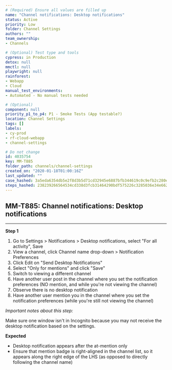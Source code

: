```yaml
---
# (Required) Ensure all values are filled up
name: "Channel notifications: Desktop notifications"
status: Active
priority: Low
folder: Channel Settings
authors: ""
team_ownership: 
- Channels

# (Optional) Test type and tools
cypress: in Production
detox: null
mmctl: null
playwright: null
rainforest: 
- Webapp
- Cloud
manual_test_environments: 
- Automated - No manual tests needed

# (Optional)
component: null
priority_p1_to_p4: P1 - Smoke Tests (App testable?)
location: Channel Settings
tags: []
labels: 
- cy-prod
- rf-cloud-webapp
- channel-settings

# Do not change
id: 4035754
key: MM-T885
folder_path: channels/channel-settings
created_on: "2020-01-18T01:00:16Z"
last_updated: ""
case_hashed: 3a5eda6354db5e2f8d3b5d71cd32945e6887bfb344619c0c9efb2c280ea9c2059b21281620b8ec24f29e52180c8ce90a
steps_hashed: 238239266564534cd338d3fcb31464290bdf575226c3285036e34e662f9910e6473ed025f2e390e56d662c210fb3013d
---
```


## MM-T885: Channel notifications: Desktop notifications

---

**Step 1**

1. Go to Settings > Notifications > Desktop notifications, select "For all activity", Save
2. View a channel, click Channel name drop-down > Notification Preferences
3. Click Edit on "Send Desktop Notifications"
4. Select "Only for mentions" and click "Save"
5. Switch to viewing a different channel
6. Have another user post in the channel where you set the notification preferences (NO mention, and while you're not viewing the channel)
7. Observe there is no desktop notification
8. Have another user mention you in the channel where you set the notification preferences (while you're still not viewing the channel)

_Important notes about this step:_

Make sure one window isn't in Incognito because you may not receive the desktop notification based on the settings.

**Expected**

- Desktop notification appears after the at-mention only
- Ensure that mention badge is right-aligned in the channel list, so it appears along the right edge of the LHS (as opposed to directly following the channel name)
